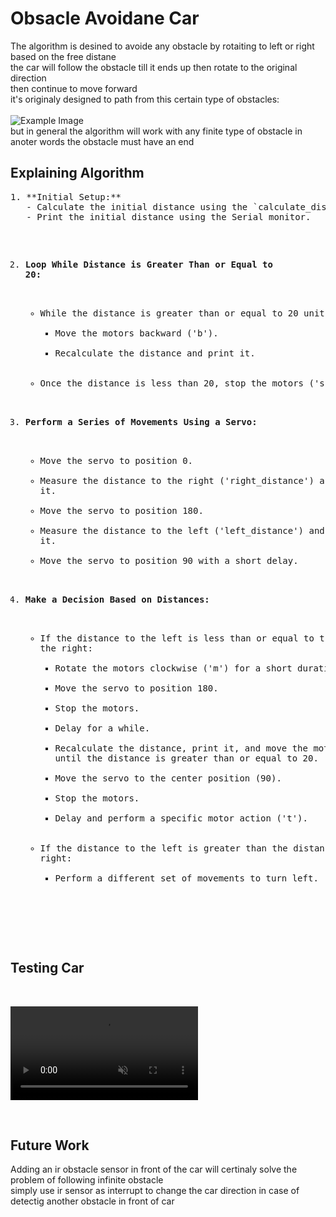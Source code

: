 <h1>Obsacle Avoidane Car</h1>
The algorithm is desined to avoide any obstacle by rotaiting to left or right based on the free distane <br>
the car will follow the obstacle till it ends up then rotate to the original direction <br>
then continue to move forward<br>
it's originaly designed to path from this certain type of obstacles: <br>
<br>
<img src = 'https://github.com/Ahmedzaid16/Obstacle-avoidance-car/assets/84353686/820fa2a0-cba5-4131-93bc-6b0bdf6a4db6' alt="Example Image"">
<br>
but in general the algorithm will work with any finite type of obstacle in anoter words the obstacle must have an end <br>
<h2> Explaining Algorithm</h2>
<pre>
1. **Initial Setup:**
   - Calculate the initial distance using the `calculate_distance` function.
   - Print the initial distance using the Serial monitor.

2. **Loop While Distance is Greater Than or Equal to 20:**
   - While the distance is greater than or equal to 20 units:
     - Move the motors backward ('b').
     - Recalculate the distance and print it.
   - Once the distance is less than 20, stop the motors ('s').

3. **Perform a Series of Movements Using a Servo:**
   - Move the servo to position 0.
   - Measure the distance to the right ('right_distance') and print it.
   - Move the servo to position 180.
   - Measure the distance to the left ('left_distance') and print it.
   - Move the servo to position 90 with a short delay.

4. **Make a Decision Based on Distances:**
   - If the distance to the left is less than or equal to the distance to the right:
     - Rotate the motors clockwise ('m') for a short duration.
     - Move the servo to position 180.
     - Stop the motors.
     - Delay for a while.
     - Recalculate the distance, print it, and move the motors backward until the distance is greater than
       or equal to 20.
     - Move the servo to the center position (90).
     - Stop the motors.
     - Delay and perform a specific motor action ('t').
   - If the distance to the left is greater than the distance to the right:
     - Perform a different set of movements to turn left.
  </pre>
<h2>Testing Car </h2>
<br>


<video src='https://github.com/Ahmedzaid16/Obstacle-avoidance-car/assets/84353686/4bd2df84-35ef-4636-8fdd-949f8b613ce6' controls muted autoplay loop></video>


<br>
<h2>Future Work</h2>
Adding an ir obstacle sensor in front of the car will certinaly solve the problem of following infinite obstacle <br>
simply use ir sensor as interrupt to change the car direction in case of detectig another obstacle in front of car
